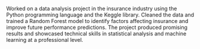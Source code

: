 Worked on a data analysis project in the insurance industry using the Python programming language and the Keggle library. Cleaned the data and trained a Random Forest model to identify factors affecting insurance and improve future performance predictions. The project produced promising results and showcased technical skills in statistical analysis and machine learning at a professional level.
